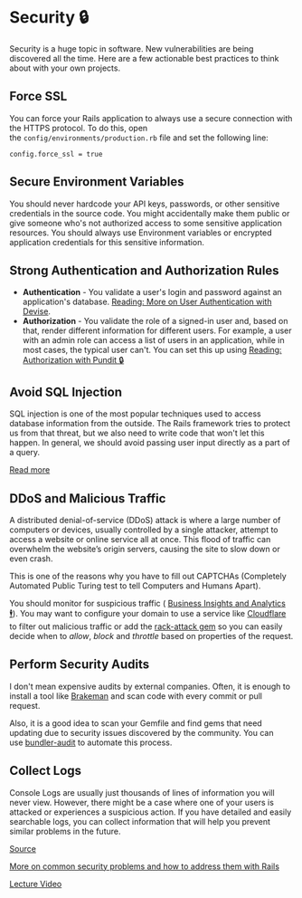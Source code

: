 # Security 🔒

Security is a huge topic in software. New vulnerabilities are being discovered all the time. Here are a few actionable best practices to think about with your own projects.

## Force SSL

You can force your Rails application to always use a secure connection with the HTTPS protocol. To do this, open the `config/environments/production.rb` file and set the following line:

```
config.force_ssl = true
```

## Secure Environment Variables

You should never hardcode your API keys, passwords, or other sensitive credentials in the source code. You might accidentally make them public or give someone who's not authorized access to some sensitive application resources. You should always use Environment variables or encrypted application credentials for this sensitive information.

## Strong Authentication and Authorization Rules

- **Authentication** - You validate a user's login and password against an application's database. [Reading: More on User Authentication with Devise](https://learn.firstdraft.com/lessons/195-authentication-with-devise).
- **Authorization** - You validate the role of a signed-in user and, based on that, render different information for different users. For example, a user with an admin role can access a list of users in an application, while in most cases, the typical user can't. You can set this up using [Reading: Authorization with Pundit 🔒](https://dpi.instructure.com/courses/294/assignments/2165?wrap=1)

## Avoid SQL Injection

SQL injection is one of the most popular techniques used to access database information from the outside. The Rails framework tries to protect us from that threat, but we also need to write code that won't let this happen. In general, we should avoid passing user input directly as a part of a query.

[Read more](https://guides.rubyonrails.org/security.html#sql-injection)

## DDoS and Malicious Traffic

A distributed denial-of-service (DDoS) attack is where a large number of computers or devices, usually controlled by a single attacker, attempt to access a website or online service all at once. This flood of traffic can overwhelm the website’s origin servers, causing the site to slow down or even crash.

This is one of the reasons why you have to fill out CAPTCHAs (Completely Automated Public Turing test to tell Computers and Humans Apart).

You should monitor for suspicious traffic ( [Business Insights and Analytics 🕴️](https://dpi.instructure.com/courses/294/assignments/2068?wrap=1)). You may want to configure your domain to use a service like [Cloudflare](https://www.cloudflare.com/) to filter out malicious traffic or add the [rack-attack gem](https://github.com/rack/rack-attack) so you can easily decide when to *allow*, *block* and *throttle* based on properties of the request.

## Perform Security Audits

I don't mean expensive audits by external companies. Often, it is enough to install a tool like [Brakeman](https://brakemanscanner.org/) and scan code with every commit or pull request.

Also, it is a good idea to scan your Gemfile and find gems that need updating due to security issues discovered by the community. You can use [bundler-audit](https://github.com/rubysec/bundler-audit) to automate this process.

## Collect Logs

Console Logs are usually just thousands of lines of information you will never view. However, there might be a case where one of your users is attacked or experiences a suspicious action. If you have detailed and easily searchable logs, you can collect information that will help you prevent similar problems in the future. 

[Source](https://blog.appsignal.com/2022/10/05/security-best-practices-for-your-rails-application.html)

[More on common security problems and how to address them with Rails](https://guides.rubyonrails.org/security.html)

[Lecture Video](https://youtu.be/aIbkLU8av0A)
